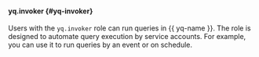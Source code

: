 #### yq.invoker {#yq-invoker}

Users with the `yq.invoker` role can run queries in {{ yq-name }}. The role is designed to automate query execution by service accounts. For example, you can use it to run queries by an event or on schedule.
